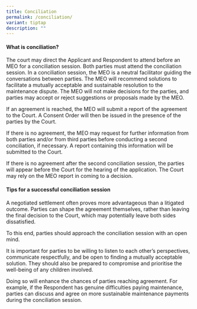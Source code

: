 ```yaml
---
title: Conciliation
permalink: /conciliation/
variant: tiptap
description: ""
---
```

<h4><strong>What is conciliation?</strong></h4>
<p></p>
<p>The court may direct the Applicant and Respondent to attend before an
MEO for a conciliation session. Both parties must attend the conciliation
session. In a conciliation session, the MEO is a neutral facilitator guiding
the conversations between parties. The MEO will recommend solutions to
facilitate a mutually acceptable and sustainable resolution to the maintenance
dispute. The MEO will not make decisions for the parties, and parties may
accept or reject suggestions or proposals made by the MEO. &nbsp;</p>
<p></p>
<p>If an agreement is reached, the MEO will submit a report of the agreement
to the Court. A Consent Order will then be issued in the presence of the
parties by the Court.</p>
<p></p>
<p>If there is no agreement, the MEO may request for further information
from both parties and/or from third parties before conducting a second
conciliation, if necessary. A report containing this information will be
submitted to the Court.</p>
<p></p>
<p>If there is no agreement after the second conciliation session, the parties
will appear before the Court for the hearing of the application. The Court
may rely on the MEO report in coming to a decision.</p>
<p></p>
<h4>Tips for a successful conciliation session</h4>
<p></p>
<p>A negotiated settlement often proves more advantageous than a litigated
outcome. Parties can shape the agreement themselves, rather than leaving
the final decision to the Court, which may potentially leave both sides
dissatisfied.</p>
<p></p>
<p>To this end, parties should approach the conciliation session with an
open mind.</p>
<p></p>
<p>It is important for parties to be willing to listen to each other’s perspectives,
communicate respectfully, and be open to finding a mutually acceptable
solution. They should also be prepared to compromise and prioritise the
well-being of any children involved.</p>
<p></p>
<p>Doing so will enhance the chances of parties reaching agreement. For example,
if the Respondent has genuine difficulties paying maintenance, parties
can discuss and agree on more sustainable maintenance payments during the
conciliation session.</p>